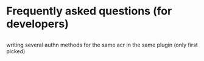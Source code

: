 # Frequently asked questions (for developers)

## 

writing several authn methods for the same acr in the same plugin (only first picked)
